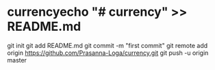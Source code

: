 # currencyecho "# currency" >> README.md
git init
git add README.md
git commit -m "first commit"
git remote add origin https://github.com/Prasanna-Loga/currency.git
git push -u origin master


